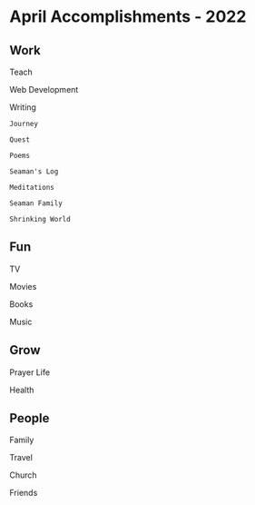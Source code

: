 # April Accomplishments  - 2022

## Work

Teach


Web Development


Writing

    Journey

    Quest
    
    Poems
    
    Seaman's Log
    
    Meditations
    
    Seaman Family
    
    Shrinking World


## Fun

TV

Movies

Books

Music


## Grow

Prayer Life

Health


## People

Family

Travel

Church

Friends 


